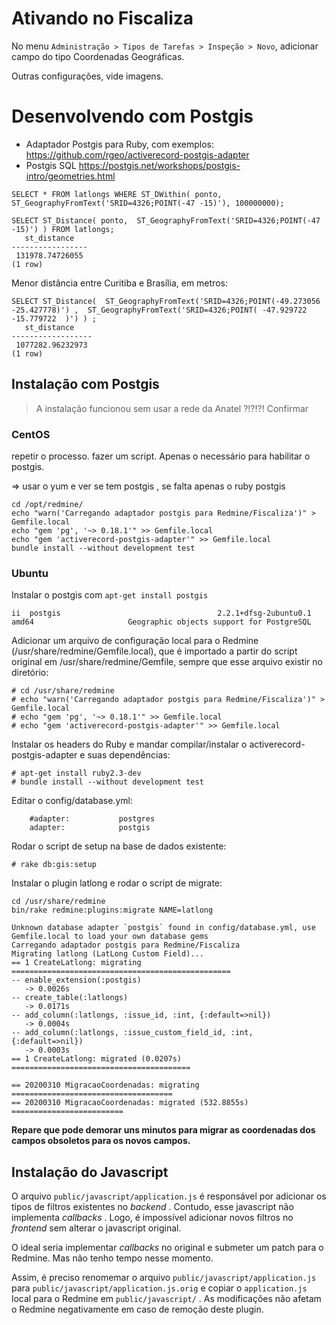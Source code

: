 # Ativando no Fiscaliza

No menu `Administração > Tipos de Tarefas > Inspeção > Novo`, adicionar campo do tipo Coordenadas Geográficas.

Outras configurações, vide imagens.

# Desenvolvendo com Postgis

* Adaptador Postgis para Ruby, com exemplos: https://github.com/rgeo/activerecord-postgis-adapter
* Postgis SQL https://postgis.net/workshops/postgis-intro/geometries.html

```
SELECT * FROM latlongs WHERE ST_DWithin( ponto,  ST_GeographyFromText('SRID=4326;POINT(-47 -15)'), 100000000);

SELECT ST_Distance( ponto,  ST_GeographyFromText('SRID=4326;POINT(-47 -15)') ) FROM latlongs;
   st_distance   
-----------------
 131978.74726055
(1 row)
```

Menor distância entre Curitiba e Brasília, em metros:
```
SELECT ST_Distance(  ST_GeographyFromText('SRID=4326;POINT(-49.273056 -25.427778)') ,  ST_GeographyFromText('SRID=4326;POINT( -47.929722 -15.779722  )') ) ;                
   st_distance    
------------------
 1077282.96232973
(1 row)

```

## Instalação com Postgis

> A instalação funcionou sem usar a rede da Anatel ?!?!?! Confirmar

### CentOS

repetir o processo. fazer um script. Apenas o necessário para habilitar o postgis.

=> usar o yum e ver se tem postgis , se falta apenas o ruby postgis

```
cd /opt/redmine/
echo "warn('Carregando adaptador postgis para Redmine/Fiscaliza')" > Gemfile.local
echo "gem 'pg', '~> 0.18.1'" >> Gemfile.local
echo "gem 'activerecord-postgis-adapter'" >> Gemfile.local
bundle install --without development test
```

### Ubuntu

Instalar o postgis com `apt-get install postgis`

```
ii  postgis                                   2.2.1+dfsg-2ubuntu0.1     amd64                     Geographic objects support for PostgreSQL
```

Adicionar um arquivo de configuração local para o Redmine (/usr/share/redmine/Gemfile.local), que é importado a partir do script original em /usr/share/redmine/Gemfile, sempre que esse arquivo existir no diretório:
```
# cd /usr/share/redmine
# echo "warn('Carregando adaptador postgis para Redmine/Fiscaliza')" > Gemfile.local 
# echo "gem 'pg', '~> 0.18.1'" >> Gemfile.local 
# echo "gem 'activerecord-postgis-adapter'" >> Gemfile.local 
```

Instalar os headers do Ruby e mandar compilar/instalar o activerecord-postgis-adapter e suas dependências:
```
# apt-get install ruby2.3-dev
# bundle install --without development test
```

Editar o config/database.yml:
```
	#adapter:			postgres
	adapter:            postgis
```

Rodar o script de setup na base de dados existente:
```
# rake db:gis:setup
```

Instalar o plugin latlong e rodar o script de migrate:
```
cd /usr/share/redmine
bin/rake redmine:plugins:migrate NAME=latlong

Unknown database adapter `postgis` found in config/database.yml, use Gemfile.local to load your own database gems                                                                             
Carregando adaptador postgis para Redmine/Fiscaliza
Migrating latlong (LatLong Custom Field)...
== 1 CreateLatlong: migrating =================================================
-- enable_extension(:postgis)
   -> 0.0026s
-- create_table(:latlongs)
   -> 0.0171s
-- add_column(:latlongs, :issue_id, :int, {:default=>nil})
   -> 0.0004s
-- add_column(:latlongs, :issue_custom_field_id, :int, {:default=>nil})
   -> 0.0003s
== 1 CreateLatlong: migrated (0.0207s) ========================================

== 20200310 MigracaoCoordenadas: migrating ====================================
== 20200310 MigracaoCoordenadas: migrated (532.8855s) =========================
```
**Repare que pode demorar uns minutos para migrar as coordenadas dos campos obsoletos para os novos campos.**

## Instalação do Javascript

O arquivo `public/javascript/application.js` é responsável por adicionar os tipos de filtros existentes no *backend* . Contudo, esse javascript não implementa *callbacks* . Logo, é impossível adicionar novos filtros no *frontend* sem alterar o javascript original.

O ideal seria implementar *callbacks* no original e submeter um patch para o Redmine. Mas não tenho tempo nesse momento.

Assim, é preciso renomemar o arquivo `public/javascript/application.js` para `public/javascript/application.js.orig` e copiar o `application.js` local para o Redmine em `public/javascript/` . As modificações não afetam o Redmine negativamente em caso de remoção deste plugin.